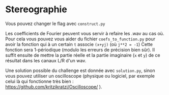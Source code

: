 # Stereographie

Vous pouvez changer le flag avec `construct.py`

Les coefficients de Fourier peuvent vous servir à refaire les .wav au cas où.
Pour cela vous pouvez vous aider du fichier `coefs_to_function.py` pour avoir la fonction qui à un certain `t` associe `(x+yj)` (où `j**2 = -1`)
Cette fonction sera 1-périodique (modulo les erreurs de précision bien sûr).
Il suffit ensuite de mettre la partie réelle et la partie imaginaire (`x` et `y`) de ce résultat dans les canaux L/R d'un wav.

Une solution possible du challenge est donnée avec `solution.py`, sinon vous pouvez utiliser un oscilloscope (physique ou logiciel, par exemple celui là qui fonctionne très bien : https://github.com/kritzikratzi/Oscilloscope/ ).
